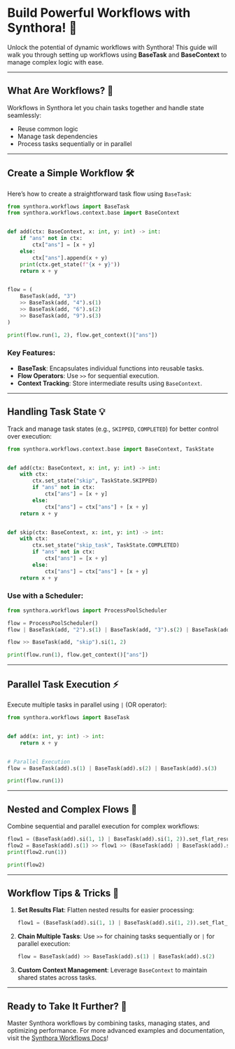 <!-- LICENSE HEADER MANAGED BY add-license-header

Copyright 2024-2025 Syntropix-AI.org

Licensed under the Apache License, Version 2.0 (the "License");
you may not use this file except in compliance with the License.
You may obtain a copy of the License at

    http://www.apache.org/licenses/LICENSE-2.0

Unless required by applicable law or agreed to in writing, software
distributed under the License is distributed on an "AS IS" BASIS,
WITHOUT WARRANTIES OR CONDITIONS OF ANY KIND, either express or implied.
See the License for the specific language governing permissions and
limitations under the License.
-->

# Build Powerful Workflows with Synthora! 🚀

Unlock the potential of dynamic workflows with Synthora! This guide will walk you through setting up workflows using **BaseTask** and **BaseContext** to manage complex logic with ease.

---

## What Are Workflows? 🤔

Workflows in Synthora let you chain tasks together and handle state seamlessly:
- Reuse common logic
- Manage task dependencies
- Process tasks sequentially or in parallel

---

## Create a Simple Workflow 🛠️

Here’s how to create a straightforward task flow using `BaseTask`:

```python
from synthora.workflows import BaseTask
from synthora.workflows.context.base import BaseContext


def add(ctx: BaseContext, x: int, y: int) -> int:
    if "ans" not in ctx:
        ctx["ans"] = [x + y]
    else:
        ctx["ans"].append(x + y)
    print(ctx.get_state(f"{x + y}"))
    return x + y


flow = (
    BaseTask(add, "3")
    >> BaseTask(add, "4").s(1)
    >> BaseTask(add, "6").s(2)
    >> BaseTask(add, "9").s(3)
)

print(flow.run(1, 2), flow.get_context()["ans"])
```

### Key Features:
- **BaseTask**: Encapsulates individual functions into reusable tasks.
- **Flow Operators**: Use `>>` for sequential execution.
- **Context Tracking**: Store intermediate results using `BaseContext`.

---

## Handling Task State 💡

Track and manage task states (e.g., `SKIPPED`, `COMPLETED`) for better control over execution:

```python
from synthora.workflows.context.base import BaseContext, TaskState


def add(ctx: BaseContext, x: int, y: int) -> int:
    with ctx:
        ctx.set_state("skip", TaskState.SKIPPED)
        if "ans" not in ctx:
            ctx["ans"] = [x + y]
        else:
            ctx["ans"] = ctx["ans"] + [x + y]
    return x + y


def skip(ctx: BaseContext, x: int, y: int) -> int:
    with ctx:
        ctx.set_state("skip_task", TaskState.COMPLETED)
        if "ans" not in ctx:
            ctx["ans"] = [x + y]
        else:
            ctx["ans"] = ctx["ans"] + [x + y]
    return x + y
```

### Use with a Scheduler:
```python
from synthora.workflows import ProcessPoolScheduler

flow = ProcessPoolScheduler()
flow | BaseTask(add, "2").s(1) | BaseTask(add, "3").s(2) | BaseTask(add, "4").s(3)

flow >> BaseTask(add, "skip").si(1, 2)

print(flow.run(1), flow.get_context()["ans"])
```

---

## Parallel Task Execution ⚡

Execute multiple tasks in parallel using `|` (OR operator):

```python
from synthora.workflows import BaseTask


def add(x: int, y: int) -> int:
    return x + y


# Parallel Execution
flow = BaseTask(add).s(1) | BaseTask(add).s(2) | BaseTask(add).s(3)

print(flow.run(1))
```

---

## Nested and Complex Flows 🧩

Combine sequential and parallel execution for complex workflows:

```python
flow1 = (BaseTask(add).si(1, 1) | BaseTask(add).si(1, 2)).set_flat_result(True)
flow2 = BaseTask(add).s(1) >> flow1 >> (BaseTask(add) | BaseTask(add).si(1, 2))
print(flow2.run(1))

print(flow2)
```

---

## Workflow Tips & Tricks 🌟

1. **Set Results Flat**:
   Flatten nested results for easier processing:
   ```python
   flow1 = (BaseTask(add).si(1, 1) | BaseTask(add).si(1, 2)).set_flat_result(True)
   ```

2. **Chain Multiple Tasks**:
   Use `>>` for chaining tasks sequentially or `|` for parallel execution:
   ```python
   flow = BaseTask(add) >> BaseTask(add).s(1) | BaseTask(add).s(2)
   ```

3. **Custom Context Management**:
   Leverage `BaseContext` to maintain shared states across tasks.

---

## Ready to Take It Further? 🌈

Master Synthora workflows by combining tasks, managing states, and optimizing performance. For more advanced examples and documentation, visit the [Synthora Workflows Docs](https://synthora.readthedocs.io/)!
